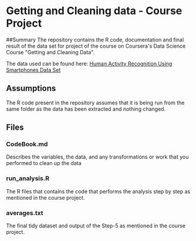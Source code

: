 # Getting and Cleaning data - Course Project
##Summary
The repository contains the R code, documentation and final result of the data set for project of the course on Coursera's Data Science Course "Getting and Cleaning Data".

The data used can be found here: [Human Activity Recognition Using Smartphones Data Set ](http://archive.ics.uci.edu/ml/datasets/Human+Activity+Recognition+Using+Smartphones  "Human Activity Recognition Using Smartphones Data Set ")


## Assumptions
The R code present in the repository assumes that it is being run from the same folder as the data has been extracted and nothing changed.


## Files
### CodeBook.md 
Describes the variables, the data, and any transformations or work that you performed to clean up the data
### run_analysis.R
The R files that contains the code that performs the analysis step by step as mentioned in the course project.

### averages.txt
The final tidy dataset and output of the Step-5 as mentioned in the course project.




